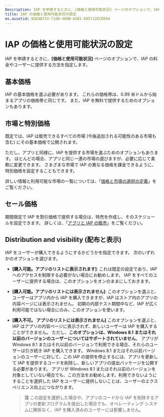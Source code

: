 ```yaml
---
Description: IAP を申請するときに、[価格と使用可能状況] ページのオプションで、IAP の料金やユーザーに提供する方法を指定します。
title: IAP の価格と使用可能状況の設定
ms.assetid: B3D4B753-716B-460B-A3B1-ED5712ECD694
---
```


# IAP の価格と使用可能状況の設定


IAP を申請するときに、**[価格と使用可能状況]** ページのオプションで、IAP の料金やユーザーに提供する方法を指定します。

## 基本価格


IAP の基本価格を選ぶ必要があります。 これらの価格帯は、0.99 米ドルから始まるアプリの価格帯と同じです。 また、IAP を無料で提供するためのオプションもあります。

## 市場と特別価格


既定では、IAP は販売できるすべての市場 (今後追加される可能性のある市場も含む) にその基本価格で公開されます。

ただし、アプリと同様に、IAP を提供する市場を選ぶためのオプションもあります。 ほとんどの場合、アプリと同じ一連の市場の選びますが、必要に応じて柔軟に変更できます。 さまざまな市場で IAP の異なる価格を課金できるように、特別価格を設定することもできます。

詳しい情報と利用可能な市場の一覧については、「[価格と市場の選択の定義](define-pricing-and-market-selection.md)」をご覧ください。

## セール価格


期間限定で IAP を割引価格で提供する場合は、特売を作成し、そのスケジュールを設定できます。 詳しくは、「[アプリと IAP の販売](put-apps-and-iaps-on-sale.md)」をご覧ください。

## Distribution and visibility (配布と表示)


IAP をユーザーが購入できるようにするかどうかを指定できます。 次のいずれかのオプションを選びます。

-   **[購入可能。アプリのリストに表示されます]**: これは既定の設定であり、IAP へのアクセスを制限する必要がない場合にお勧めします。 IAP をすべてのユーザーに提供する場合は、このオプションをオンのままにしておきます。
-   **[購入可能。アプリのリストには表示されません]**: このオプションを選ぶと、ユーザーはアプリ内から IAP を購入できますが、IAP はストア内のアプリの内容ページには表示されません。 初期の内部テスト期間中など、IAP が広く利用可能ではない場合にのみ、このオプションを使います。
-   **[購入不可。 アプリのリストには表示されません]** このオプションを選ぶと、IAP はアプリの内容ページに表示されず、新しいユーザーは IAP を購入することができません。 ただし、**このオプションは、Windows 8.1 またはそれ以前のバージョンのユーザーについてはサポートされていません**。 アプリが Windows 8.1 またはそれ以前のバージョンで利用できる場合、それらのユーザーは引き続き IAP を購入できます。 Windows 8.1 またはそれ以前バージョンのユーザーに対して、この IAP の提供を停止するには、アプリを更新して IAP を提供するコードを削除し、新しいアプリの提出パッケージを公開する必要があります。 アプリが Windows 8.1 またはそれ以前のバージョンを対象としていない場合でも、この方法をお勧めします。利用できないようにすることを選択した IAP をユーザーに提供しないことは、ユーザーのエクスペリエンス向上につながります。
    
    > **注**  この設定を選択した場合や、アプリのコードから IAP を削除するアプリの更新プログラムを提出した場合でも、オペレーティング システムに関係なく、IAP を購入済みのユーザーには影響しません。

     

 

 






<!--HONumber=Mar16_HO1-->


